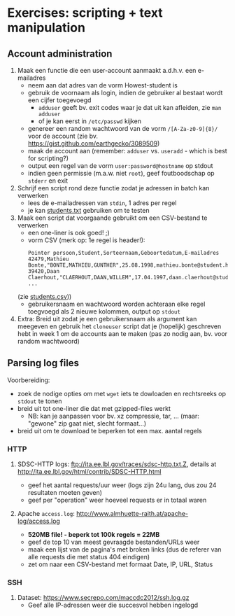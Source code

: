 # Exercises: scripting + text manipulation

## Account administration

1. Maak een functie die een user-account aanmaakt a.d.h.v. een e-mailadres
   - neem aan dat adres van de vorm Howest-student is
   - gebruik de voornaam als login, indien de gebruiker al bestaat wordt een cijfer toegevoegd
     - `adduser` geeft bv. exit codes waar je dat uit kan afleiden, zie `man adduser`
     - of je kan eerst in `/etc/passwd` kijken
   - genereer een random wachtwoord van de vorm `/[A-Za-z0-9]{8}/` voor de account (zie bv. <https://gist.github.com/earthgecko/3089509>)
   - maak de account aan (remember: `adduser` vs. `useradd` - which is best for scripting?)
   - output een regel van de vorm `user:password@hostname` op stdout
   - indien geen permissie (m.a.w. niet `root`), geef foutboodschap op `stderr` en exit
1. Schrijf een script rond deze functie zodat je adressen in batch kan verwerken
   - lees de e-mailadressen van `stdin`, 1 adres per regel
   - je kan [students.txt](./data/student.txt) gebruiken om te testen
1. Maak een script dat voorgaande gebruikt om een CSV-bestand te verwerken
   - een one-liner is ook goed! ;)
   - vorm CSV (merk op: 1e regel is header!):
     ```csv
     Pointer persoon,Student,Sorteernaam,Geboortedatum,E-mailadres
     42479,Mathieu Bonte,"BONTE,MATHIEU,GUNTHER",25.08.1998,mathieu.bonte@student.howest.be
     39420,Daan Claerhout,"CLAERHOUT,DAAN,WILLEM",17.04.1997,daan.claerhout@student.howest.be
     ...
     ```
    (zie [students.csv](./data/students.csv)))
   - gebruikersnaam en wachtwoord worden achteraan elke regel toegvoegd als 2 nieuwe kolommen, output op `stdout`
1. Extra: Breid uit zodat je een gebruikersnaam als argument kan meegeven en gebruik het `cloneuser` script dat je (hopelijk) geschreven hebt in week 1 om de accounts aan te maken (pas zo nodig aan, bv. voor random wachtwoord)
  
## Parsing log files

Voorbereiding:

- zoek de nodige opties om met `wget` iets te dowloaden en rechtsreeks op `stdout` te tonen
- breid uit tot one-liner die dat met gzipped-files werkt
  - NB: kan je aanpassen voor bv. xz compressie, tar, ... (maar: "gewone" zip gaat niet, slecht formaat...)
- breid uit om te download te beperken tot een max. aantal regels
  
### HTTP

1. SDSC-HTTP logs: <ftp://ita.ee.lbl.gov/traces/sdsc-http.txt.Z>, details at <http://ita.ee.lbl.gov/html/contrib/SDSC-HTTP.html>
   - geef het aantal requests/uur weer (logs zijn 24u lang, dus zou 24 resultaten moeten geven)
   - geef per "operation" weer hoeveel requests er in totaal waren
  
1. Apache `access.log`: <http://www.almhuette-raith.at/apache-log/access.log>
   - **520MB file! - beperk tot 100k regels = 22MB**
   - geef de top 10 van meest gevraagde bestanden/URLs weer
   - maak een lijst van de pagina's met broken links (dus de referer van alle requests die met status 404 eindigen)
   - zet om naar een CSV-bestand met formaat Date, IP, URL, Status

### SSH

1. Dataset: <https://www.secrepo.com/maccdc2012/ssh.log.gz>
   - Geef alle IP-adressen weer die succesvol hebben ingelogd
  